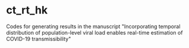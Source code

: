 # ct_rt_hk
 
Codes for generating results in the manuscript "Incorporating temporal distribution of population-level viral load enables real-time estimation of COVID-19 transmissibility"
